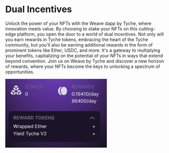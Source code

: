 # Dual Incentives

Unlock the power of your NFTs with the Weave dapp by Tyche, where innovation meets value. By choosing to stake your NFTs on this cutting-edge platform, you open the door to a world of dual incentives. Not only will you earn rewards in Tyche tokens, embracing the heart of the Tyche community, but you'll also be earning additional rewards in the form of prominent tokens like Ether, USDC, and more. It's a gateway to multiplying your benefits, capitalizing on the potential of your NFTs in ways that extend beyond convention. Join us on Weave by Tyche and discover a new horizon of rewards, where your NFTs become the keys to unlocking a spectrum of opportunities.



![](<../../.gitbook/assets/image (2).png>)
